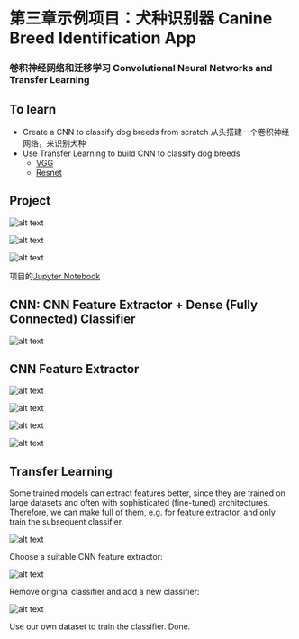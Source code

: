 [//]: # (Image References)

[image1]: ./Images/DogProject01.png
[image2]: ./Images/DogProject02.png
[image3]: ./Images/DogProject03.png
[image4]: ./Images/TransferLearning01.png
[image5]: ./Images/TransferLearning02.png
[image6]: ./Images/TransferLearning03.png
[image7]: ./Images/TransferLearning04.png
[image8]: ./Images/TransferLearning05_b.png
[image9]: ./Images/TransferLearning06.png
[image10]: ./Images/TransferLearning07.png
[image11]: ./Images/sample_cnn_a.png


# 第三章示例项目：犬种识别器 Canine Breed Identification App
### 卷积神经网络和迁移学习 Convolutional Neural Networks and Transfer Learning


## To learn

- Create a CNN to classify dog breeds from scratch 从头搭建一个卷积神经网络，来识别犬种
- Use Transfer Learning to build CNN to classify dog breeds
	- [VGG](http://www.robots.ox.ac.uk/~vgg/)
	- [Resnet](http://kaiminghe.com/icml16tutorial/index.html)

## Project

![alt text][image1]

![alt text][image2]

![alt text][image3]

项目的[Jupyter Notebook](https://nbviewer.jupyter.org/github/HorseBackAI/AIFundamentals/blob/master/dog-project/dog_app_demo.ipynb)

## CNN: CNN Feature Extractor + Dense (Fully Connected) Classifier

![alt text][image11]

## CNN Feature Extractor

![alt text][image4]

![alt text][image5]

![alt text][image6]

![alt text][image7]


## Transfer Learning

Some trained models can extract features better, since they are trained on large datasets and often with sophisticated (fine-tuned) architectures. Therefore, we can make full of them, e.g. for feature extractor, and only train the subsequent classifier.

![alt text][image8]

Choose a suitable CNN feature extractor:

![alt text][image9]

Remove original classifier and add a new classifier:

![alt text][image10]

Use our own dataset to train the classifier. Done.
